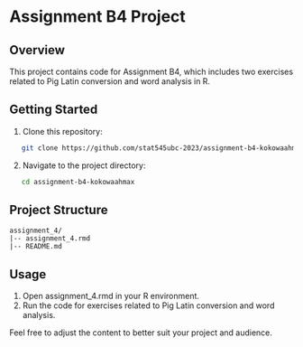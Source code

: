 # Assignment B4 Project

## Overview

This project contains code for Assignment B4, which includes two exercises related to Pig Latin conversion and word analysis in R.

## Getting Started
1. Clone this repository:

```bash
   git clone https://github.com/stat545ubc-2023/assignment-b4-kokowaahmax.git
```
2. Navigate to the project directory:

```bash
   cd assignment-b4-kokowaahmax
```

## Project Structure

```
assignment_4/
|-- assignment_4.rmd
|-- README.md
```

## Usage
1. Open assignment_4.rmd in your R environment.
2. Run the code for exercises related to Pig Latin conversion and word analysis.


Feel free to adjust the content to better suit your project and audience.

